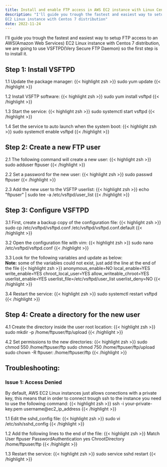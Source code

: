 ```yaml
---
title: Install and enable FTP access in AWS EC2 instance with Linux Centos 7
description: "I'll guide you trough the fastest and easiest way to setup FTP access to an AWS(Amazon Web Services)
EC2 Linux instance with Centos 7 distribution"
date: 2022-11-24
---
```


I'll guide you trough the fastest and easiest way to setup FTP access to an AWS(Amazon Web Services)
EC2 Linux instance with Centos 7 distribution, we are going to use VSFTPD(Very Secure FTP Daemon) so the first
step is to install it.

<h2>Step 1: Install VSFTPD</h2>

1.1 Update the package manager:
{{< highlight zsh >}}
  sudo yum update
{{< /highlight >}}

1.2 Install VSFTP software:
{{< highlight zsh >}}
  sudo yum install vsftpd
{{< /highlight >}}

1.3 Start the service:
{{< highlight zsh >}}
  sudo systemctl start vsftpd
{{< /highlight >}}

1.4 Set the service to auto launch when the system boot:
{{< highlight zsh >}}
  sudo systemctl enable vsftpd
{{< /highlight >}}

<h2>Step 2: Create a new FTP user</h2>

2.1 The following command will create a new user:
{{< highlight zsh >}}
  sudo adduser ftpuser
{{< /highlight >}}

2.2 Set a password for the new user:
{{< highlight zsh >}}
  sudo passwd ftpuser
{{< /highlight >}}

2.3 Add the new user to the VSFTP userlist:
{{< highlight zsh >}}
  echo "ftpuser" | sudo tee -a /etc/vsftpd/user_list
{{< /highlight >}}


<h2>Step 3: Configure VSFTPD</h2>

3.1 First, create a backup copy of the configuration file:
{{< highlight zsh >}}
  sudo cp /etc/vsftpd/vsftpd.conf /etc/vsftpd/vsftpd.conf.default
{{< /highlight >}}

3.2 Open the configuration file with vim:
{{< highlight zsh >}}
  sudo nano /etc/vsftpd/vsftpd.conf
{{< /highlight >}}

3.3 Look for the following variables and update as below:<br>
<strong>Note:</strong> some of the variables could not exist, just add the line at the end of the file
{{< highlight zsh >}}
  anonymous_enable=NO
  local_enable=YES
  write_enable=YES
  chroot_local_user=YES
  allow_writeable_chroot=YES
  userlist_enable=YES
  userlist_file=/etc/vsftpd/user_list
  userlist_deny=NO
{{< /highlight >}}

3.4 Restart the service:
{{< highlight zsh >}}
  sudo systemctl restart vsftpd
{{< /highlight >}}

<h2>Step 4: Create a directory for the new user</h2>

4.1 Create the directory inside the user root location:
{{< highlight zsh >}}
  sudo mkdir -p /home/ftpuser/ftp/upload
{{< /highlight >}}

4.2 Set permissions to the new directories:
{{< highlight zsh >}}
  sudo chmod 550 /home/ftpuser/ftp
  sudo chmod 750 /home/ftpuser/ftp/upload
  sudo chown -R ftpuser: /home/ftpuser/ftp
{{< /highlight >}}

<h2>Troubleshooting:</h2>

<h3>Issue 1: Access Denied</h3>
By default, AWS EC2 Linux instances just allows conections with a private key, this means that
in order to connect trough ssh to the instance you need to use the following command:
{{< highlight zsh >}}
  ssh -i your-private-key.pem username@ec2_ip_address
{{< /highlight >}}

1.1 Edit the sshd_config file:
{{< highlight zsh >}}
  sudo vi /etc/ssh/sshd_config
{{< /highlight >}}

1.2 Add the following lines to the end of the file:
{{< highlight zsh >}}
  Match User ftpuser
    PasswordAuthentication yes
    ChrootDirectory /home/ftpuser/ftp
{{< /highlight >}}

1.3 Restart the service:
{{< highlight zsh >}}
  sudo service sshd restart
{{< /highlight >}}
